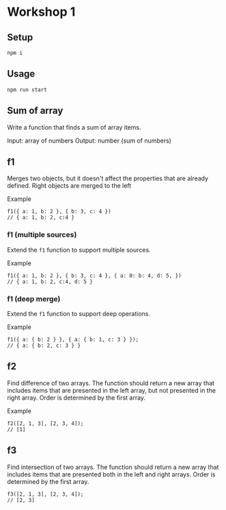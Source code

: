 # Workshop 1

## Setup

`npm i`

## Usage

`npm run start`

## Sum of array

Write a function that finds a sum of array items.

Input: array of numbers
Output: number (sum of numbers)

## f1

Merges two objects, but it doesn't affect the properties that are already defined. Right objects are merged to the left

Example

```
f1({ a: 1, b: 2 }, { b: 3, c: 4 })
// { a: 1, b: 2, c:4 }
```

### f1 (multiple sources)

Extend the `f1` function to support multiple sources.

Example

```
f1({ a: 1, b: 2 }, { b: 3, c: 4 }, { a: 0: b: 4, d: 5, })
// { a: 1, b: 2, c:4, d: 5 }
```

### f1 (deep merge)

Extend the `f1` function to support deep operations.

Example

```
f1({ a: { b: 2 } }, { a: { b: 1, c: 3 } });
// { a: { b: 2, c: 3 } }
```


## f2

Find difference of two arrays. The function should return a new array that includes items that are presented in the left array, but not presented in the right array.
Order is determined by the first array.

Example

```
f2([2, 1, 3], [2, 3, 4]);
// [1]
```

## f3

Find intersection of two arrays.  The function should return a new array that includes items that are presented both in the left and right arrays.
Order is determined by the first array.

```
f3([2, 1, 3], [2, 3, 4]);
// [2, 3]
```